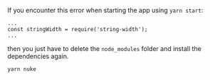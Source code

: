 If you encounter this error when starting the app using `yarn start`:

```
...
const stringWidth = require('string-width');
...
```

then you just have to delete the `node_modules` folder and install the dependencies again.

```bash
yarn nuke
```
